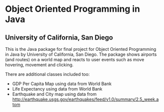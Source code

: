 # Object Oriented Programming in Java
## University of California, San Diego

This is the Java package for final project for Object Oriented Programming in Java
by University of California, San Diego. The package shows airports (and routes) on a world map and reacts to user events such as move hovering, movement and clicking. 

There are additional classes included too:
 - GDP Per Capita Map using data from World Bank
 - Life Expectancy using data from World Bank
 - Earthquake and City map using data from http://earthquake.usgs.gov/earthquakes/feed/v1.0/summary/2.5_week.atom
